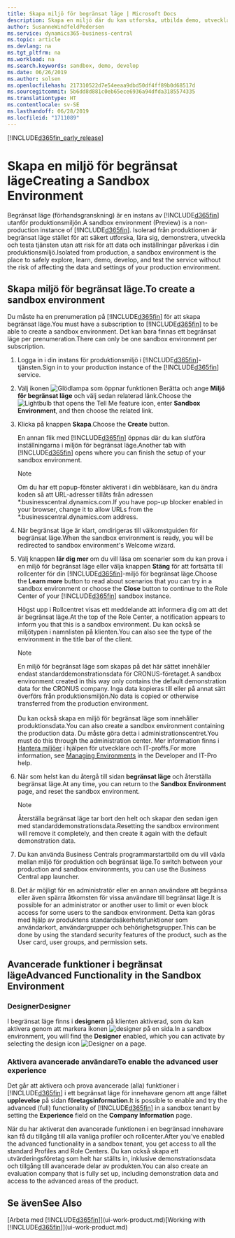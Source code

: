 ```yaml
---
title: Skapa miljö för begränsat läge | Microsoft Docs
description: Skapa en miljö där du kan utforska, utbilda demo, utveckla och prova.
author: SusanneWindfeldPedersen
ms.service: dynamics365-business-central
ms.topic: article
ms.devlang: na
ms.tgt_pltfrm: na
ms.workload: na
ms.search.keywords: sandbox, demo, develop
ms.date: 06/26/2019
ms.author: solsen
ms.openlocfilehash: 217310522d7e54eeaa9dbd50df4ff89b0d68517d
ms.sourcegitcommit: 5b6dd8d881c0eb65ece6936a94dfda3185574335
ms.translationtype: HT
ms.contentlocale: sv-SE
ms.lasthandoff: 06/28/2019
ms.locfileid: "1711089"
---
```

[!INCLUDE[d365fin_early_release](includes/d365fin_early_release.md.md)]

# <a name="creating-a-sandbox-environment"></a><span data-ttu-id="1e5da-103">Skapa en miljö för begränsat läge</span><span class="sxs-lookup"><span data-stu-id="1e5da-103">Creating a Sandbox Environment</span></span>
<span data-ttu-id="1e5da-104">Begränsat läge (förhandsgranskning) är en instans av [!INCLUDE[d365fin](includes/d365fin_md.md)] utanför produktionsmiljön.</span><span class="sxs-lookup"><span data-stu-id="1e5da-104">A sandbox environment (Preview) is a non-production instance of [!INCLUDE[d365fin](includes/d365fin_md.md)].</span></span> <span data-ttu-id="1e5da-105">Isolerad från produktionen är begränsat läge stället för att säkert utforska, lära sig, demonstrera, utveckla och testa tjänsten utan att risk för att data och inställningar påverkas i din produktionsmiljö.</span><span class="sxs-lookup"><span data-stu-id="1e5da-105">Isolated from production, a sandbox environment is the place to safely explore, learn, demo, develop, and test the service without the risk of affecting the data and settings of your production environment.</span></span>

## <a name="to-create-a-sandbox-environment"></a><span data-ttu-id="1e5da-106">Skapa miljö för begränsat läge.</span><span class="sxs-lookup"><span data-stu-id="1e5da-106">To create a sandbox environment</span></span>
<span data-ttu-id="1e5da-107">Du måste ha en prenumeration på [!INCLUDE[d365fin](includes/d365fin_md.md)] för att skapa begränsat läge.</span><span class="sxs-lookup"><span data-stu-id="1e5da-107">You must have a subscription to [!INCLUDE[d365fin](includes/d365fin_md.md)] to be able to create a sandbox environment.</span></span> <span data-ttu-id="1e5da-108">Det kan bara finnas ett begränsat läge per prenumeration.</span><span class="sxs-lookup"><span data-stu-id="1e5da-108">There can only be one sandbox environment per subscription.</span></span>

1. <span data-ttu-id="1e5da-109">Logga in i din instans för produktionsmiljö i [!INCLUDE[d365fin](includes/d365fin_md.md)]-tjänsten.</span><span class="sxs-lookup"><span data-stu-id="1e5da-109">Sign in to your production instance of the [!INCLUDE[d365fin](includes/d365fin_md.md)] service.</span></span>

2. <span data-ttu-id="1e5da-110">Välj ikonen ![Glödlampa som öppnar funktionen Berätta](media/ui-search/search_small.png "Berätta vad du vill göra") och ange **Miljö för begränsat läge** och välj sedan relaterad länk.</span><span class="sxs-lookup"><span data-stu-id="1e5da-110">Choose the ![Lightbulb that opens the Tell Me feature](media/ui-search/search_small.png "Tell me what you want to do") icon, enter **Sandbox Environment**, and then choose the related link.</span></span>
<!-- ![Sandbox Environment Setup](./media/across-sandbox/sandbox-environment-setup.png) -->
3. <span data-ttu-id="1e5da-111">Klicka på knappen **Skapa**.</span><span class="sxs-lookup"><span data-stu-id="1e5da-111">Choose the **Create** button.</span></span>  

    <span data-ttu-id="1e5da-112">En annan flik med [!INCLUDE[d365fin](includes/d365fin_md.md)] öppnas där du kan slutföra inställningarna i miljön för begränsat läge.</span><span class="sxs-lookup"><span data-stu-id="1e5da-112">Another tab with [!INCLUDE[d365fin](includes/d365fin_md.md)] opens where you can finish the setup of your sandbox environment.</span></span>

    > [!NOTE]  
    >  <span data-ttu-id="1e5da-113">Om du har ett popup-fönster aktiverat i din webbläsare, kan du ändra koden så att URL-adresser tillåts från adressen \*.businesscentral.dynamics.com.</span><span class="sxs-lookup"><span data-stu-id="1e5da-113">If you have pop-up blocker enabled in your browser, change it to allow URLs from the \*.businesscentral.dynamics.com address.</span></span>

4. <span data-ttu-id="1e5da-114">När begränsat läge är klart, omdirigeras till välkomstguiden för begränsat läge.</span><span class="sxs-lookup"><span data-stu-id="1e5da-114">When the sandbox environment is ready, you will be redirected to sandbox environment's Welcome wizard.</span></span>
<!-- ![Sandbox Welcome Wizard](./media/across-sandbox/sandbox-wizard.png) -->

5. <span data-ttu-id="1e5da-115">Välj knappen **lär dig mer** om du vill läsa om scenarier som du kan prova i en miljö för begränsat läge eller välja knappen **Stäng** för att fortsätta till rollcenter för din [!INCLUDE[d365fin](includes/d365fin_md.md)]-miljö för begränsat läge.</span><span class="sxs-lookup"><span data-stu-id="1e5da-115">Choose the **Learn more** button to read about scenarios that you can try in a sandbox environment or choose the **Close** button to continue to the Role Center of your [!INCLUDE[d365fin](includes/d365fin_md.md)] sandbox instance.</span></span>

    <span data-ttu-id="1e5da-116">Högst upp i Rollcentret visas ett meddelande att informera dig om att det är begränsat läge.</span><span class="sxs-lookup"><span data-stu-id="1e5da-116">At the top of the Role Center, a notification appears to inform you that this is a sandbox environment.</span></span> <span data-ttu-id="1e5da-117">Du kan också se miljötypen i namnlisten på klienten.</span><span class="sxs-lookup"><span data-stu-id="1e5da-117">You can also see the type of the environment in the title bar of the client.</span></span>
    <!-- ![Sandbox RoleCenter Notification](./media/across-sandbox/sandbox-rolecenter-notification.png) -->

    > [!NOTE]
    > <span data-ttu-id="1e5da-118">En miljö för begränsat läge som skapas på det här sättet innehåller endast standarddemonstrationsdata för CRONUS-företaget.</span><span class="sxs-lookup"><span data-stu-id="1e5da-118">A sandbox environment created in this way only contains the default demonstration data for the CRONUS company.</span></span> <span data-ttu-id="1e5da-119">Inga data kopieras till eller på annat sätt överförs från produktionsmiljön.</span><span class="sxs-lookup"><span data-stu-id="1e5da-119">No data is copied or otherwise transferred from the production environment.</span></span><br /><br />
    > <span data-ttu-id="1e5da-120">Du kan också skapa en miljö för begränsat läge som innehåller produktionsdata.</span><span class="sxs-lookup"><span data-stu-id="1e5da-120">You can also create a sandbox environment containing the production data.</span></span> <span data-ttu-id="1e5da-121">Du måste göra detta i administrationscentret.</span><span class="sxs-lookup"><span data-stu-id="1e5da-121">You must do this through the administration center.</span></span> <span data-ttu-id="1e5da-122">Mer information finns i [Hantera miljöer](/business-central/dev-itpro/administration/tenant-admin-center-environments) i hjälpen för utvecklare och IT-proffs.</span><span class="sxs-lookup"><span data-stu-id="1e5da-122">For more information, see [Managing Environments](/business-central/dev-itpro/administration/tenant-admin-center-environments) in the Developer and IT-Pro help.</span></span>

6. <span data-ttu-id="1e5da-123">När som helst kan du återgå till sidan **begränsat läge** och återställa begränsat läge.</span><span class="sxs-lookup"><span data-stu-id="1e5da-123">At any time, you can return to the **Sandbox Environment** page, and reset the sandbox environment.</span></span>
    > [!NOTE]  
    >  <span data-ttu-id="1e5da-124">Återställa begränsat läge tar bort den helt och skapar den sedan igen med standarddemonstrationsdata.</span><span class="sxs-lookup"><span data-stu-id="1e5da-124">Resetting the sandbox environment will remove it completely, and then create it again with the default demonstration data.</span></span>  

7. <span data-ttu-id="1e5da-125">Du kan använda Business Centrals programmarstartbild om du vill växla mellan miljö för produktion och begränsat läge.</span><span class="sxs-lookup"><span data-stu-id="1e5da-125">To switch between your production and sandbox environments, you can use the Business Central app launcher.</span></span>
<!-- ![Sandbox Dynamics365 Menu](./media/across-sandbox/sandbox-dynamics365-menu.png) -->

8. <span data-ttu-id="1e5da-126">Det är möjligt för en administratör eller en annan användare att begränsa eller även spärra åtkomsten för vissa användare till begränsat läge.</span><span class="sxs-lookup"><span data-stu-id="1e5da-126">It is possible for an administrator or another user to limit or even block access for some users to the sandbox environment.</span></span> <span data-ttu-id="1e5da-127">Detta kan göras med hjälp av produktens standardsäkerhetsfunktioner som användarkort, användargrupper och behörighetsgrupper.</span><span class="sxs-lookup"><span data-stu-id="1e5da-127">This can be done by using the standard security features of the product, such as the User card, user groups, and permission sets.</span></span>

<!-- ![Sandbox Permission Sets](./media/across-sandbox/sandbox-permission-sets.png) -->

## <a name="advanced-functionality-in-the-sandbox-environment"></a><span data-ttu-id="1e5da-128">Avancerade funktioner i begränsat läge</span><span class="sxs-lookup"><span data-stu-id="1e5da-128">Advanced Functionality in the Sandbox Environment</span></span>
### <a name="designer"></a><span data-ttu-id="1e5da-129">Designer</span><span class="sxs-lookup"><span data-stu-id="1e5da-129">Designer</span></span>
<span data-ttu-id="1e5da-130">I begränsat läge finns i **designern** på klienten aktiverad, som du kan aktivera genom att markera ikonen ![designer](./media/across-sandbox/sandbox-inclient-design-icon.png) på en sida.</span><span class="sxs-lookup"><span data-stu-id="1e5da-130">In a sandbox environment, you will find the **Designer** enabled, which you can activate by selecting the design icon ![Designer](./media/across-sandbox/sandbox-inclient-design-icon.png) on a page.</span></span>

<!-- ![In-client Designer](./media/across-sandbox/sandbox-inclient-designer.png) -->

### <a name="to-enable-the-advanced-user-experience"></a><span data-ttu-id="1e5da-131">Aktivera avancerade användare</span><span class="sxs-lookup"><span data-stu-id="1e5da-131">To enable the advanced user experience</span></span>
<span data-ttu-id="1e5da-132">Det går att aktivera och prova avancerade (alla) funktioner i [!INCLUDE[d365fin](includes/d365fin_md.md)] i ett begränsat läge för innehavare genom att ange fältet **upplevelse** på sidan **företagsinformation**.</span><span class="sxs-lookup"><span data-stu-id="1e5da-132">It is possible to enable and try the advanced (full) functionality of [!INCLUDE[d365fin](includes/d365fin_md.md)] in a sandbox tenant by setting the **Experience** field on the **Company Information** page.</span></span>

<!-- ![Sandbox Environment Advanced](./media/across-sandbox/sandbox-advanced.png) -->

<!-- ![Sandbox Production](./media/across-sandbox/sandbox-production.png) -->

<span data-ttu-id="1e5da-133">När du har aktiverat den avancerade funktionen i en begränsad innehavare kan få du tillgång till alla vanliga profiler och rollcenter.</span><span class="sxs-lookup"><span data-stu-id="1e5da-133">After you’ve enabled the advanced functionality in a sandbox tenant, you get access to all the standard Profiles and Role Centers.</span></span> <span data-ttu-id="1e5da-134">Du kan också skapa ett utvärderingsföretag som helt har ställts in, inklusive demonstrationsdata och tillgång till avancerade delar av produkten.</span><span class="sxs-lookup"><span data-stu-id="1e5da-134">You can also create an evaluation company that is fully set up, including demonstration data and access to the advanced areas of the product.</span></span>

<!-- ![Sandbox New Company](./media/across-sandbox/sandbox-newcompany.png) -->


## <a name="see-also"></a><span data-ttu-id="1e5da-135">Se även</span><span class="sxs-lookup"><span data-stu-id="1e5da-135">See Also</span></span>
<span data-ttu-id="1e5da-136">[Arbeta med [!INCLUDE[d365fin](includes/d365fin_md.md)]](ui-work-product.md)</span><span class="sxs-lookup"><span data-stu-id="1e5da-136">[Working with [!INCLUDE[d365fin](includes/d365fin_md.md)]](ui-work-product.md)</span></span>  
